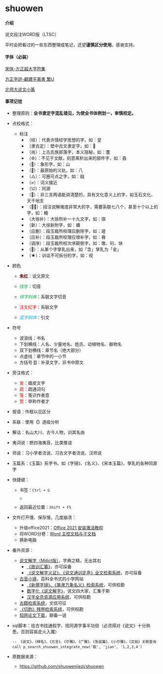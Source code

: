 # shuowen

#### 介绍
说文段注WORD版（LTSC）

平时会把看过的一些东西整理成笔记，还望**谨慎区分使用**。感谢支持。

#### 字体（必装）

[宋体-方正超大字符集](./Fonts/宋体-方正超大字符集.TTF)

[方正字迹-顧建平篆書 繁U](./Fonts/方正字迹-顧建平篆書%20繁U.TTF)

[北师大说文小篆](./Fonts/北师大说文小篆.ttf)

#### 事项记铨

* 整理原则：**全书隶定字混乱错见，为使全书体例划一，审慎校定。**
* 点校格式：

  * 标注
    * （经）：代表许慎经学思想的字，如：䍿
    * （隶古定）：壁中古文隶定字，如：𤾊
    * （尚）：上古氏族部落字，本义隐秘，如：灋
    * （⚙️）：不见于文献，刻意离析出来的部件字，如：叒
    * （🐘）：象形字，如：山
    * （🔴）：最原始的义轨，如：八
    * （△）：可圈可点之字，如：戩
    * （≈）：词义接近
    * （≌）：同源
    * （📖）：非三言两语能讲清楚的，具有文化意义上的字，如玉石文化、天干地支
    * （😵‍💫）：段注说解难度非常大的字，需要系联七八个，甚至十个以上的字，如：轖
    * （大徐补）：大徐所补一十九文字，如：璵
    * （新）：大徐新附字，如：禰
    * （应删）：段玉裁所校理应删除字，如：瑳
    * （应补）：段玉裁所校理应增补字，如：䑁
    * （调序）：段玉裁所校次序颠倒字，如：璬、珩、玦
    * （🤰）：从某个字孳乳出来，如「含」孳乳为「金」
    * （★）：训诂不可拆分的字，如：视


* 颜色
    * <span style="color:#660000;font-weight:bold">朱红</span>：说文原文

    * <span style="color:#00B050">绿字</span>：切音

    * <span style="color:#00B050;font-style:italic">绿字斜体</span>：系联文字切音

    * <span style="color:red">注文红字</span>：系联文字

    * <span style="color:#00B0F0;font-style:italic">蓝字斜体</span>：引文

* 符号
    * 波浪线：书名
    * 下划横线：人名、少量地名、姓氏、动植物名、器物名
    * 双下划横线：章节名（绝大部分）
    * 点虚线：章节中的一小节
    * 方括号 **[]**：补录文字，非书中原文

* 旁注格式：
  * <span style="color:red">发</span>：嬉皮文字
  * <span style="color:red">疏</span>：疏通词句
  * <span style="color:red">笺</span>：笺识作者意
  * <span style="color:red">赞</span>：举称作者才

* 按语：作框以见区分

* 系联：使用<strong>〔〕</strong>逐级分析

* 解诂：名山大川、古今人物，训其名由

* 夷词说：摭四海夷音，比类推谊

* 师说：习小学者流说、习古文字者流说、汉师说

* 玉篇系：《玉篇》系字书，如《字镜》、《名义》、《宋本玉篇》，孳乳的各种同源字

* 快捷键：

  * 书签：`Ctrl + G`

    <img src="bookmark.png" style="zoom: 50%;" />

  * 返回最近位置：`Shift + F5`

* 文件打开慢、保存慢，几度崩溃：

  * 升级office2021：[Office 2021 安装激活教程](https://www.bilibili.com/read/cv11733923)
  * 将WORD分卷：[Word 主控文档与子文档](https://www.bilibili.com/video/BV1cT4y1g716?share_source=copy_web)
  * 换新电脑

* 番外资源：
  * [说文解字（Mdict版）](https://forum.freemdict.com/t/topic/9351)，字典之精，无出其右
    * [《故训汇纂》](https://forum.freemdict.com/t/topic/11957)，亦可採备
    * [《说文解字义证》、《说文通训定声》全文检索系统](http://www.homeinmists.com/shuowen/yizheng.html)，亦可採备
  * [古音小镜](http://www.kaom.net/)，百科全书式的小学网站
    * [《新撰字镜》、《篆隶万象名义》检索系统](https://github.com/shikeda/HDIC)，可供校勘
    * [数字化《说文解字》](http://szsw.bnu.edu.cn/)，说文四大家，汇集于斯
    * [汉字全息资源应用系统](https://qxk.bnu.edu.cn/)，可供校勘
  * [古籍检索系统](https://www.shidianguji.com/)，文信可征
  * [《切韵》残卷检索系统](https://suzukish.sakura.ne.jp/search/qieyun/index.php)，可供校勘
  * [知网论文下载](http://b.r88r.top/)，聊备一说

* sql脚本：给古书找通假字、找同源字事半功倍（必须得对《说文》十分熟悉，否则容易走火入魔）

    ```
    -- 《说文》、《释名》、《方言》、《尔雅》、《广雅》、《急就篇》、《小尔雅》、《文始》关联查询
    call p_search_shuowen_integrate_new('臤', 'jian', '1,2,3,4')
    ```

    

    

* 原数据来源：
  * https://github.com/shuowenjiezi/shuowen

